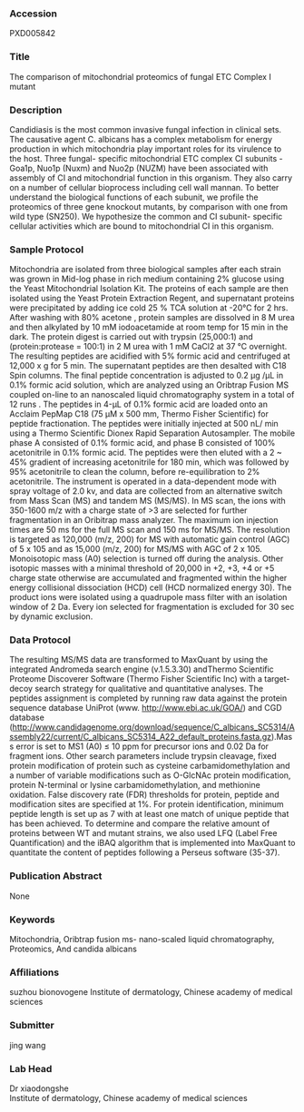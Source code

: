 ### Accession
PXD005842

### Title
The comparison of mitochondrial proteomics of fungal ETC Complex I mutant

### Description
Candidiasis is the most common invasive fungal infection in clinical sets.  The causative agent C. albicans has a complex metabolism for energy production in which mitochondria play important roles for its virulence to the host.  Three fungal- specific mitochondrial ETC complex CI subunits - Goa1p, Nuo1p (Nuxm) and Nuo2p (NUZM) have been associated with assembly of CI and mitochondrial function in this organism. They also carry on a number of cellular bioprocess including cell wall mannan. To better understand the biological functions of each subunit,  we profile the proteomics of three gene knockout mutants, by comparison with one from wild type  (SN250). We hypothesize the common and CI subunit- specific cellular activities which are bound to mitochondrial CI in this organism.

### Sample Protocol
Mitochondria are isolated from three biological samples after each strain was grown in Mid-log phase in rich medium containing 2% glucose using the Yeast Mitochondrial Isolation Kit. The proteins of each sample are then isolated using the Yeast Protein Extraction Regent, and supernatant proteins were precipitated by adding ice cold 25 % TCA solution at -20°C for 2 hrs. After washing with 80% acetone , protein samples are dissolved in 8 M urea and then alkylated by 10 mM iodoacetamide at room temp for 15 min in the dark.  The protein digest is carried out with trypsin (25,000:1) and (protein:protease = 100:1) in 2 M urea with 1 mM CaCl2 at 37 °C overnight. The resulting peptides are acidified with 5% formic acid and centrifuged at 12,000 x g for 5 min. The supernatant peptides are then desalted with C18 Spin columns. The final peptide concentration is adjusted to 0.2 μg /μL in 0.1% formic acid solution, which are analyzed using an Oribtrap Fusion MS coupled on-line to an nanoscaled liquid chromatography system in a total of 12 runs .  The peptides in 4-μL of 0.1% formic acid are loaded onto an Acclaim PepMap C18 (75 μM x 500 mm, Thermo Fisher Scientific) for peptide fractionation.  The peptides were initially injected at 500 nL/ min using a Thermo Scientific Dionex Rapid Separation Autosampler. The mobile phase A consisted of 0.1% formic acid, and phase B consisted of 100% acetonitrile in 0.1% formic acid. The peptides were then eluted with a 2 ~ 45% gradient of increasing acetonitrile for 180 min, which was followed by 95% acetonitrile to clean the column, before re-equilibration to 2% acetonitrile.    The instrument is operated in a data-dependent mode with spray voltage of 2.0 kv, and data are collected from an alternative switch from Mass Scan (MS) and tandem MS (MS/MS).  In MS scan, the ions with 350-1600 m/z with a charge state of >3 are selected for further fragmentation in an Oribitrap mass analyzer.  The maximum ion injection times are 50 ms for the full MS scan and 150 ms for MS/MS. The resolution is targeted as 120,000 (m/z, 200) for MS with automatic gain control (AGC) of 5 x 105 and as 15,000 (m/z, 200) for MS/MS with AGC of 2 x 105. Monoisotopic mass (A0) selection is turned off during the analysis. Other isotopic masses with a minimal threshold of 20,000 in +2, +3, +4 or +5 charge state otherwise are accumulated and fragmented within the higher energy collisional dissociation (HCD) cell (HCD normalized energy 30). The product ions were isolated using a quadrupole mass filter with an isolation window of 2 Da.  Every ion selected for fragmentation is excluded for 30 sec by dynamic exclusion.

### Data Protocol
The resulting MS/MS data are transformed to MaxQuant by using the integrated Andromeda search engine (v.1.5.3.30) andThermo Scientific Proteome Discoverer Software (Thermo Fisher Scientific Inc) with a target- decoy search strategy for qualitative and quantitative analyses.  The peptides assignment is completed by running raw data against the protein sequence database UniProt (www. http://www.ebi.ac.uk/GOA/) and CGD database (http://www.candidagenome.org/download/sequence/C_albicans_SC5314/Assembly22/current/C_albicans_SC5314_A22_default_proteins.fasta.gz).Mass error is set to MS1 (A0) ≤ 10 ppm for precursor ions and 0.02 Da for fragment ions.  Other search parameters include trypsin cleavage, fixed protein modification of protein such as cysteine carbamidomethylation and a number of variable modifications such as O-GlcNAc protein modification, protein N-terminal or lysine carbamidomethylation, and methionine oxidation.  False discovery rate (FDR) thresholds for protein, peptide and modification sites are specified at 1%.  For protein identification, minimum peptide length is set up as 7 with at least one match of unique peptide that has been achieved. To determine and compare the relative amount of proteins between WT and mutant strains, we also used LFQ (Label Free Quantification) and the iBAQ algorithm that is implemented into MaxQuant to quantitate the content of peptides following a Perseus software (35-37).

### Publication Abstract
None

### Keywords
Mitochondria, Oribtrap fusion ms- nano-scaled liquid chromatography, Proteomics, And candida albicans

### Affiliations
suzhou bionovogene
Institute of dermatology, Chinese academy of medical sciences

### Submitter
jing wang

### Lab Head
Dr xiaodongshe  
Institute of dermatology, Chinese academy of medical sciences


